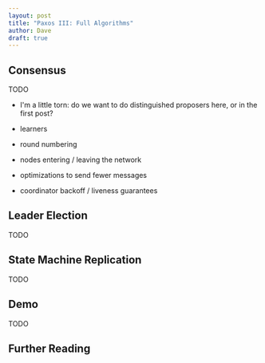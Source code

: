```yaml
---
layout: post
title: "Paxos III: Full Algorithms"
author: Dave
draft: true
---
```


## Consensus

TODO

* I'm a little torn: do we want to do distinguished proposers here, or in the first post?

* learners

* round numbering

* nodes entering / leaving the network

* optimizations to send fewer messages

* coordinator backoff / liveness guarantees

## Leader Election

TODO

## State Machine Replication

TODO

## Demo

TODO

## Further Reading

